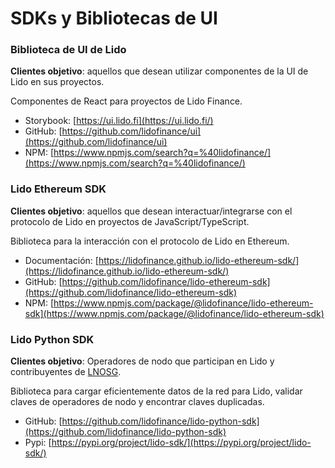 # SDKs y Bibliotecas de UI

### Biblioteca de UI de Lido

**Clientes objetivo**: aquellos que desean utilizar componentes de la UI de Lido en sus proyectos.

Componentes de React para proyectos de Lido Finance.

- Storybook: [https://ui.lido.fi](https://ui.lido.fi/)
- GitHub: [https://github.com/lidofinance/ui](https://github.com/lidofinance/ui)
- NPM: [https://www.npmjs.com/search?q=%40lidofinance/](https://www.npmjs.com/search?q=%40lidofinance/)

### Lido Ethereum SDK

**Clientes objetivo**: aquellos que desean interactuar/integrarse con el protocolo de Lido en proyectos de JavaScript/TypeScript.

Biblioteca para la interacción con el protocolo de Lido en Ethereum.

- Documentación: [https://lidofinance.github.io/lido-ethereum-sdk/](https://lidofinance.github.io/lido-ethereum-sdk/)
- GitHub: [https://github.com/lidofinance/lido-ethereum-sdk](https://github.com/lidofinance/lido-ethereum-sdk)
- NPM: [https://www.npmjs.com/package/@lidofinance/lido-ethereum-sdk](https://www.npmjs.com/package/@lidofinance/lido-ethereum-sdk)

### Lido Python SDK

**Clientes objetivo**: Operadores de nodo que participan en Lido y contribuyentes de [LNOSG](https://lido.fi/governance#lnosg).

Biblioteca para cargar eficientemente datos de la red para Lido, validar claves de operadores de nodo y encontrar claves duplicadas.

- GitHub: [https://github.com/lidofinance/lido-python-sdk](https://github.com/lidofinance/lido-python-sdk)
- Pypi: [https://pypi.org/project/lido-sdk/](https://pypi.org/project/lido-sdk/)